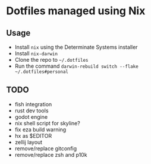 # Dotfiles managed using Nix

## Usage
- Install `nix` using the Determinate Systems installer
- Install `nix-darwin`
- Clone the repo to `~/.dotfiles` 
- Run the command `darwin-rebuild switch --flake ~/.dotfiles#personal`

## TODO
- fish integration
- rust dev tools
- godot engine
- nix shell script for skyline?
- fix eza build warning
- hx as $EDITOR
- zellij layout
- remove/replace gitconfig 
- remove/replace zsh and p10k

